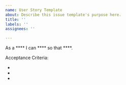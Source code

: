 ```yaml
---
name: User Story Template
about: Describe this issue template's purpose here.
title: ''
labels: ''
assignees: ''

---
```


As a **** I can **** so that ****.

Acceptance Criteria:

- 
- 
-
